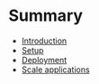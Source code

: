 # Summary

* [Introduction](README.md)
* [Setup](setup.md)
* [Deployment](deployment.md)
* [Scale applications](scale-applications.md)

